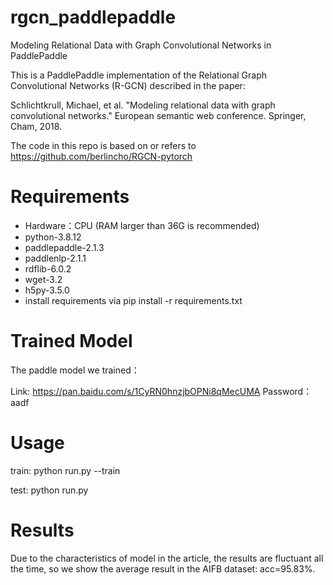# rgcn_paddlepaddle
Modeling Relational Data with Graph Convolutional Networks in PaddlePaddle

This is a PaddlePaddle implementation of the Relational Graph Convolutional Networks (R-GCN) described in the paper:

Schlichtkrull, Michael, et al. "Modeling relational data with graph convolutional networks." European semantic web conference. Springer, Cham, 2018.

The code in this repo is based on or refers to https://github.com/berlincho/RGCN-pytorch

# Requirements
* Hardware：CPU (RAM larger than 36G is recommended)
* python-3.8.12
* paddlepaddle-2.1.3
* paddlenlp-2.1.1
* rdflib-6.0.2
* wget-3.2
* h5py-3.5.0
* install requirements via pip install -r requirements.txt

# Trained Model
The paddle model we trained：

Link: https://pan.baidu.com/s/1CyRN0hnzjbOPNi8qMecUMA Password：aadf

# Usage
train: python run.py --train

test: python run.py

# Results
Due to the characteristics of model in the article, the results are fluctuant all the time, so we show the average result in the AIFB dataset: acc=95.83%.
